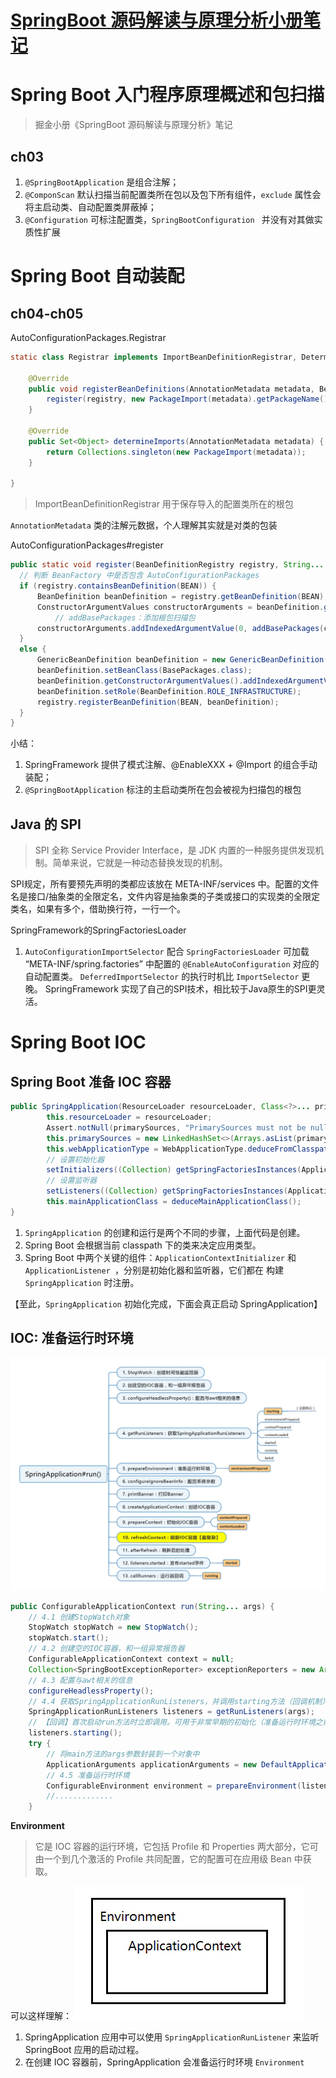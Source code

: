 # [SpringBoot 源码解读与原理分析小册笔记](https://github.com/EruDev/blog/issues/3)

# Spring Boot 入门程序原理概述和包扫描
> 掘金小册《SpringBoot 源码解读与原理分析》笔记
##  ch03
1. `@SpringBootApplication` 是组合注解；
2. `@ComponScan` 默认扫描当前配置类所在包以及包下所有组件，`exclude` 属性会将主启动类、自动配置类屏蔽掉；
3. `@Configuration` 可标注配置类，`SpringBootConfiguration ` 并没有对其做实质性扩展

# Spring Boot 自动装配
## ch04-ch05
AutoConfigurationPackages.Registrar
```java
static class Registrar implements ImportBeanDefinitionRegistrar, DeterminableImports {

    @Override
    public void registerBeanDefinitions(AnnotationMetadata metadata, BeanDefinitionRegistry registry) {
        register(registry, new PackageImport(metadata).getPackageName());
    }

    @Override
    public Set<Object> determineImports(AnnotationMetadata metadata) {
        return Collections.singleton(new PackageImport(metadata));
    }

}
```
> ImportBeanDefinitionRegistrar 用于保存导入的配置类所在的根包

`AnnotationMetadata` 类的注解元数据，个人理解其实就是对类的包装

AutoConfigurationPackages#register
```java
public static void register(BeanDefinitionRegistry registry, String... packageNames) {
  // 判断 BeanFactory 中是否包含 AutoConfigurationPackages
  if (registry.containsBeanDefinition(BEAN)) {
	  BeanDefinition beanDefinition = registry.getBeanDefinition(BEAN);
	  ConstructorArgumentValues constructorArguments = beanDefinition.getConstructorArgumentValues();
          // addBasePackages：添加根包扫描包
	  constructorArguments.addIndexedArgumentValue(0, addBasePackages(constructorArguments, packageNames));
  }
  else {
	  GenericBeanDefinition beanDefinition = new GenericBeanDefinition();
	  beanDefinition.setBeanClass(BasePackages.class);
	  beanDefinition.getConstructorArgumentValues().addIndexedArgumentValue(0, packageNames);
	  beanDefinition.setRole(BeanDefinition.ROLE_INFRASTRUCTURE);
	  registry.registerBeanDefinition(BEAN, beanDefinition);
  }
}
```
小结：
1. SpringFramework 提供了模式注解、@EnableXXX + @Import 的组合手动装配；
2. `@SpringBootApplication` 标注的主启动类所在包会被视为扫描包的根包

## Java 的 SPI
> SPI 全称 Service Provider Interface，是 JDK 内置的一种服务提供发现机制。简单来说，它就是一种动态替换发现的机制。

SPI规定，所有要预先声明的类都应该放在 META-INF/services 中。配置的文件名是接口/抽象类的全限定名，文件内容是抽象类的子类或接口的实现类的全限定类名，如果有多个，借助换行符，一行一个。

SpringFramework的SpringFactoriesLoader

1. `AutoConfigurationImportSelector` 配合 `SpringFactoriesLoader` 可加载 “META-INF/spring.factories” 中配置的 `@EnableAutoConfiguration` 对应的自动配置类。
`DeferredImportSelector` 的执行时机比 `ImportSelector` 更晚。
SpringFramework 实现了自己的SPI技术，相比较于Java原生的SPI更灵活。

# Spring Boot IOC

## Spring Boot 准备 IOC 容器
```java
public SpringApplication(ResourceLoader resourceLoader, Class<?>... primarySources) {
        this.resourceLoader = resourceLoader;
        Assert.notNull(primarySources, "PrimarySources must not be null");
        this.primarySources = new LinkedHashSet<>(Arrays.asList(primarySources));
        this.webApplicationType = WebApplicationType.deduceFromClasspath();
        // 设置初始化器
        setInitializers((Collection) getSpringFactoriesInstances(ApplicationContextInitializer.class));
        // 设置监听器
        setListeners((Collection) getSpringFactoriesInstances(ApplicationListener.class));
        this.mainApplicationClass = deduceMainApplicationClass();
}
```
1. `SpringApplication` 的创建和运行是两个不同的步骤，上面代码是创建。
2. Spring Boot 会根据当前 classpath 下的类来决定应用类型。
3. Spring Boot 中两个关键的组件：`ApplicationContextInitializer` 和 `ApplicationListener `，分别是初始化器和监听器，它们都在 构建 `SpringApplication` 时注册。

【至此，`SpringApplication` 初始化完成，下面会真正启动 SpringApplication】

## IOC: 准备运行时环境
![code](https://raw.githubusercontent.com/EruDev/md-picture/master/img/1624255046.png)

```java
public ConfigurableApplicationContext run(String... args) {
    // 4.1 创建StopWatch对象
    StopWatch stopWatch = new StopWatch();
    stopWatch.start();
    // 4.2 创建空的IOC容器，和一组异常报告器
    ConfigurableApplicationContext context = null;
    Collection<SpringBootExceptionReporter> exceptionReporters = new ArrayList<>();
    // 4.3 配置与awt相关的信息
    configureHeadlessProperty();
    // 4.4 获取SpringApplicationRunListeners，并调用starting方法（回调机制）
    SpringApplicationRunListeners listeners = getRunListeners(args);
    // 【回调】首次启动run方法时立即调用。可用于非常早期的初始化（准备运行时环境之前）。
    listeners.starting();
    try {
        // 将main方法的args参数封装到一个对象中
        ApplicationArguments applicationArguments = new DefaultApplicationArguments(args);
        // 4.5 准备运行时环境
        ConfigurableEnvironment environment = prepareEnvironment(listeners, applicationArguments);
        //.............
    }
```
**Environment**
> 它是 IOC 容器的运行环境，它包括 Profile 和 Properties 两大部分，它可由一个到几个激活的 Profile 共同配置，它的配置可在应用级 Bean 中获取。

可以这样理解：
![Environment](https://raw.githubusercontent.com/EruDev/md-picture/master/img/1624258459.png)

1. SpringApplication 应用中可以使用 `SpringApplicationRunListener` 来监听 SpringBoot 应用的启动过程。
2. 在创建 IOC 容器前，SpringApplication 会准备运行时环境 `Environment`